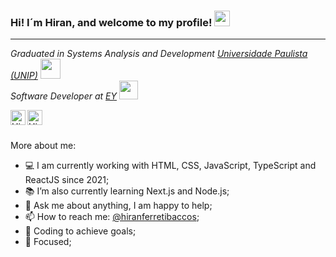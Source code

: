 ### Hi! I´m Hiran, and welcome to my profile! <img src="https://media.giphy.com/media/hvRJCLFzcasrR4ia7z/giphy.gif" width="25px">
<hr>

<p>
   <em>
      Graduated in Systems Analysis and Development <a target="_blank" href="https://www.unip.br/">Universidade Paulista (UNIP)</a>
      <img src="https://media2.giphy.com/media/SUEN0j6R09jeEriEWr/giphy.gif?cid=ecf05e47f4f5jrf5a45vtjw830ten75mii34yk8rc7h099mv&rid=giphy.gif" width="32">
      </br>
      Software Developer at <a target="_blank" href="https://www.linkedin.com/company/ernstandyoung/about">EY</a>
      <img src="https://media.giphy.com/media/WUlplcMpOCEmTGBtBW/giphy.gif" width="30"> 
   </em>
</p>

<a href="https://www.linkedin.com/in/hiran-ferreti-baccos/">
  <img align="left" alt="Hiran's LinkdedIn" width="24px" src="https://cdn-icons-png.flaticon.com/512/174/174857.png" />
</a>

<a href="https://www.instagram.com/hiranfb/">
  <img align="left" alt="Hiran's Instagram" width="24px" src="https://upload.wikimedia.org/wikipedia/commons/thumb/a/a5/Instagram_icon.png/1024px-Instagram_icon.png" />
</a>
<br><br>

More about me:

- 💻 I am currently working with HTML, CSS, JavaScript, TypeScript and ReactJS since 2021;
- 📚 I’m also currently learning Next.js and Node.js; 
- 💬 Ask me about anything, I am happy to help;
- 📫 How to reach me: [@hiranferretibaccos](https://www.linkedin.com/in/hiran-ferreti-baccos/); 
- 🚀 Coding to achieve goals;
- 🎯 Focused;
